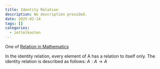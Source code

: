 ```yaml
---
title: Identity Relation
description: No description provided.
date: 2025-02-14
tags: []
categories:
  - zettelkasten
---
```


One of [Relation in Mathematics](Relation%20in%20Mathematics.md)

In the identity relation, every element of A has a relation to itself only. The identity relation is described as follows: $A : A \rightarrow A$

